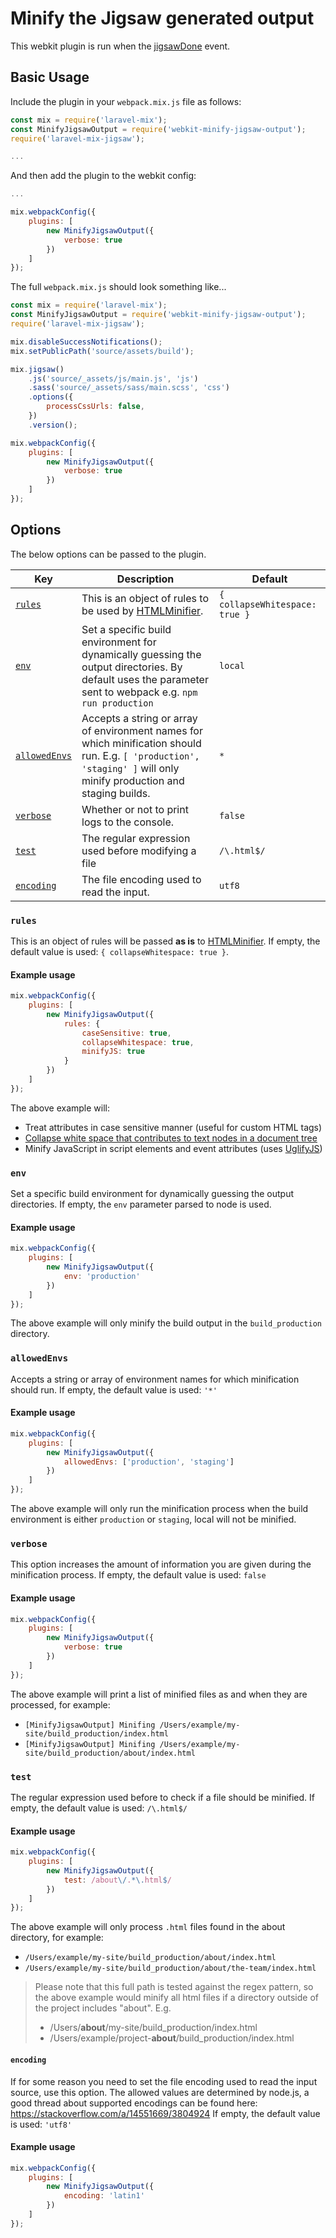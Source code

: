 # Minify the Jigsaw generated output
This webkit plugin is run when the [jigsawDone](https://github.com/tightenco/laravel-mix-jigsaw/pull/14) event.

Basic Usage
-

Include the plugin in your `webpack.mix.js` file as follows:
```javascript
const mix = require('laravel-mix');
const MinifyJigsawOutput = require('webkit-minify-jigsaw-output');
require('laravel-mix-jigsaw');

...
```

And then add the plugin to the webkit config:
```javascript
...

mix.webpackConfig({
    plugins: [
        new MinifyJigsawOutput({
            verbose: true
        })
    ]
});
```

The full `webpack.mix.js` should look something like...
```javascript
const mix = require('laravel-mix');
const MinifyJigsawOutput = require('webkit-minify-jigsaw-output');
require('laravel-mix-jigsaw');

mix.disableSuccessNotifications();
mix.setPublicPath('source/assets/build');

mix.jigsaw()
    .js('source/_assets/js/main.js', 'js')
    .sass('source/_assets/sass/main.scss', 'css')
    .options({
        processCssUrls: false,
    })
    .version();

mix.webpackConfig({
    plugins: [
        new MinifyJigsawOutput({
            verbose: true
        })
    ]
});
```

Options
-

The below options can be passed to the plugin.

|Key|Description|Default|
|--|--|--|
| [`rules`](#rules) | This is an object of rules to be used by [HTMLMinifier](https://github.com/kangax/html-minifier/). | `{ collapseWhitespace: true }` |
| [`env`](#env) | Set a specific build environment for dynamically guessing the output directories. By default uses the parameter sent to webpack e.g. `npm run production` | `local` |
| [`allowedEnvs`](#allowedenvs) | Accepts a string or array of environment names for which minification should run. E.g. `[ 'production', 'staging' ]` will only minify production and staging builds.  | `*` |
| [`verbose`](#verbose) | Whether or not to print logs to the console. | `false` |
| [`test`](#test) | The regular expression used before modifying a file | `/\.html$/` |
| [`encoding`](#encoding) | The file encoding used to read the input. | `utf8` |

### `rules`

This is an object of rules will be passed **as is** to [HTMLMinifier](https://github.com/kangax/html-minifier/).
If empty, the default value is used: `{ collapseWhitespace: true }`.

#### Example usage
```javascript
mix.webpackConfig({
    plugins: [
        new MinifyJigsawOutput({
            rules: {
                caseSensitive: true,
                collapseWhitespace: true,
                minifyJS: true
            }
        })
    ]
});
```
The above example will:
- Treat attributes in case sensitive manner (useful for custom HTML tags)
- [Collapse white space that contributes to text nodes in a document tree](http://perfectionkills.com/experimenting-with-html-minifier/#collapse_whitespace)
- Minify JavaScript in script elements and event attributes (uses [UglifyJS](https://github.com/mishoo/UglifyJS2))

### `env`

Set a specific build environment for dynamically guessing the output directories.
If empty, the `env` parameter parsed to node is used.

#### Example usage
```javascript
mix.webpackConfig({
    plugins: [
        new MinifyJigsawOutput({
            env: 'production'
        })
    ]
});
```
The above example will only minify the build output in the `build_production` directory.

### `allowedEnvs`

Accepts a string or array of environment names for which minification should run. 
If empty, the default value is used: `'*'`

#### Example usage
```javascript
mix.webpackConfig({
    plugins: [
        new MinifyJigsawOutput({
            allowedEnvs: ['production', 'staging']
        })
    ]
});
```
The above example will only run the minification process when the build environment is either `production` or `staging`, local will not be minified.

### `verbose`

This option  increases  the amount of information you are given during the minification process.
If empty, the default value is used: `false`

#### Example usage
```javascript
mix.webpackConfig({
    plugins: [
        new MinifyJigsawOutput({
            verbose: true
        })
    ]
});
```
The above example will print a list of minified files as and when they are processed, for example:

- `[MinifyJigsawOutput] Minifing /Users/example/my-site/build_production/index.html`
- `[MinifyJigsawOutput] Minifing /Users/example/my-site/build_production/about/index.html`

### `test`

The regular expression used before to check if a file should be minified.
If empty, the default value is used: `/\.html$/`

#### Example usage
```javascript
mix.webpackConfig({
    plugins: [
        new MinifyJigsawOutput({
            test: /about\/.*\.html$/
        })
    ]
});
```
The above example will only process `.html` files found in the about directory, for example:

- `/Users/example/my-site/build_production/about/index.html`
- `/Users/example/my-site/build_production/about/the-team/index.html`

> Please note that this full path is tested against the regex pattern, so the above example would minify all html files if a directory outside of the project includes "about".
> E.g.
> - /Users/**about**/my-site/build_production/index.html
> - /Users/example/project-**about**/build_production/index.html

#### `encoding`
If for some reason you need to set the file encoding used to read the input source, use this option. The allowed values are determined by node.js, a good thread about supported encodings can be found here: https://stackoverflow.com/a/14551669/3804924
If empty, the default value is used: `'utf8'`

#### Example usage
```javascript
mix.webpackConfig({
    plugins: [
        new MinifyJigsawOutput({
            encoding: 'latin1'
        })
    ]
});
```